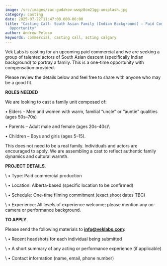 ```yaml
---
image: /src/images/zac-gudakov-wwqz8cm21gg-unsplash.jpg
category: casting
date: 2025-07-22T11:47:00.000-06:00
title: "Casting Call: South Asian Family (Indian Background) – Paid Commercial
  Opportunity"
author: Andrew Peloso
keywords: commercial, casting call, acting calgary
---
```

Vek Labs is casting for an upcoming paid commercial and we are seeking a group of talented actors of South Asian descent (specifically Indian background) to portray a family. This is a one-time opportunity with compensation provided.


Please review the details below and feel free to share with anyone who may be a good fit.


**ROLES NEEDED**


We are looking to cast a family unit composed of:

  •    Elders – Men and women with warm, familial “uncle” or “auntie” qualities (ages 50s–70s)

  •    Parents – Adult male and female (ages 20s–40s)\

  •    Children – Boys and girls (ages 5–15). 


 This does not need to be a real family. Individuals and actors are encouraged to apply. We are assembling a cast to reflect authentic family dynamics and cultural warmth.  


**PROJECT DETAILS**. 


\    •    Type: Paid commercial production

\    •    Location: Alberta-based (specific location to be confirmed)

\    •    Schedule: One-time filming commitment (exact shoot dates TBC)

\    •    Experience: All levels of experience welcome; please mention any on-camera or performance background. 


**TO APPLY**. 


Please send the following materials to **info@veklabs.com**:

\    •    Recent headshots for each individual being submitted

\    •    A short summary of any acting or performance experience (if applicable)

\    •    Contact information (name, email, phone number)
